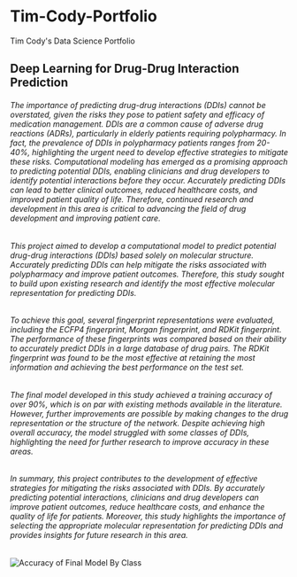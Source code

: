 # Tim-Cody-Portfolio
Tim Cody's Data Science Portfolio

## Deep Learning for Drug-Drug Interaction Prediction 
###### The importance of predicting drug-drug interactions (DDIs) cannot be overstated, given the risks they pose to patient safety and efficacy of medication management. DDIs are a common cause of adverse drug reactions (ADRs), particularly in elderly patients requiring polypharmacy. In fact, the prevalence of DDIs in polypharmacy patients ranges from 20-40%, highlighting the urgent need to develop effective strategies to mitigate these risks. Computational modeling has emerged as a promising approach to predicting potential DDIs, enabling clinicians and drug developers to identify potential interactions before they occur. Accurately predicting DDIs can lead to better clinical outcomes, reduced healthcare costs, and improved patient quality of life. Therefore, continued research and development in this area is critical to advancing the field of drug development and improving patient care.

###### This project aimed to develop a computational model to predict potential drug-drug interactions (DDIs) based solely on molecular structure. Accurately predicting DDIs can help mitigate the risks associated with polypharmacy and improve patient outcomes. Therefore, this study sought to build upon existing research and identify the most effective molecular representation for predicting DDIs.

###### To achieve this goal, several fingerprint representations were evaluated, including the ECFP4 fingerprint, Morgan fingerprint, and RDKit fingerprint. The performance of these fingerprints was compared based on their ability to accurately predict DDIs in a large database of drug pairs. The RDKit fingerprint was found to be the most effective at retaining the most information and achieving the best performance on the test set.

###### The final model developed in this study achieved a training accuracy of over 90%, which is on par with existing methods available in the literature. However, further improvements are possible by making changes to the drug representation or the structure of the network. Despite achieving high overall accuracy, the model struggled with some classes of DDIs, highlighting the need for further research to improve accuracy in these areas.

###### In summary, this project contributes to the development of effective strategies for mitigating the risks associated with DDIs. By accurately predicting potential interactions, clinicians and drug developers can improve patient outcomes, reduce healthcare costs, and enhance the quality of life for patients. Moreover, this study highlights the importance of selecting the appropriate molecular representation for predicting DDIs and provides insights for future research in this area.
![Accuracy of Final Model By Class](https://github.com/Tcody6/tcody6.github.io/main/img2DDI.png)
